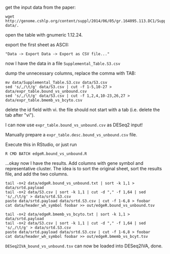 get the input data from the paper:

```
wget http://genome.cshlp.org/content/suppl/2014/06/05/gr.164095.113.DC1/Supplemental_Table.S3.xlsx data/.
```

open the table with gnumeric 1.12.24.

export the first sheet as ASCII:

```
"Data -> Export Data -> Export as CSV file..."
```

now I have the data in a file `Supplemental_Table.S3.csv`

dump the unnecessary columns, replace the comma with TAB:

```
mv data/Supplemental_Table.S3.csv data/S3.csv
sed 's/,/\t/g' data/S3.csv | cut -f 1-5,10-27 > data/expr_table.bound_vs_unbound.csv
sed 's/,/\t/g' data/S3.csv | cut -f 1,2,4,10-23,26,27 > data/expr_table.bmemb_vs_bcyto.csv
```

delete the id field with vi. the file should not start with a tab (i.e. delete the tab after "vi").

I can now use `expr_table.bound_vs_unbound.csv` as DESeq2 input!

Manually prepare a `expr_table.desc.bound_vs_unbound.csv` file.

Execute this in RStudio, or just run

```
R CMD BATCH edgeR.bound_vs_unbound.R
```

...okay now I have the results. Add columns with gene symbol and representative cluster. The idea is to sort the original sheet, sort the results file, and add the two columns.


```
tail -n+2 data/edgeR.bound_vs_unbound.txt | sort -k 1,1 > data/srtd.payload
tail -n+2 data/S3.csv | sort -k 1,1 | cut -d "," -f 1,64 | sed 's/,/\t/g' > data/srtd.S3.csv
paste data/srtd.payload data/srtd.S3.csv | cut -f 1-6,8 > foobar 
cat data/header_wh_symbol foobar >> out/edgeR.bound_vs_unbound.tsv

tail -n+2 data/edgeR.bmemb_vs_bcyto.txt | sort -k 1,1 > data/srtd.payload
tail -n+2 data/S3.csv | sort -k 1,1 | cut -d "," -f 1,64 | sed 's/,/\t/g' > data/srtd.S3.csv
paste data/srtd.payload data/srtd.S3.csv | cut -f 1-6,8 > foobar 
cat data/header_wh_symbol foobar >> out/edgeR.bmemb_vs_bcyt.tsv
```

`DESeq2IVA_bound_vs_unbound.tsv` can now be loaded into DESeq2IVA, done.


